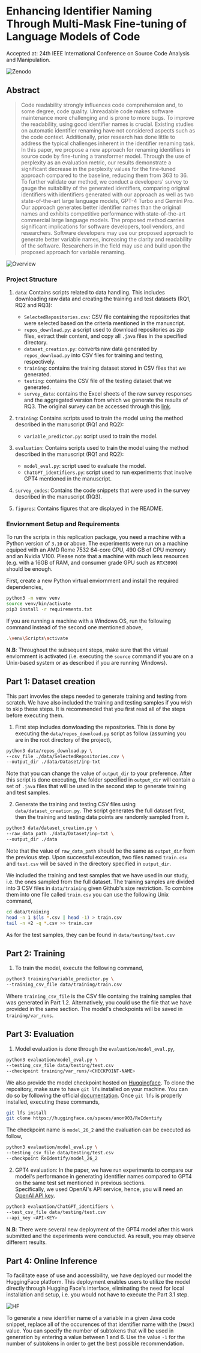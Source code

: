 # Enhancing Identifier Naming Through Multi-Mask Fine-tuning of Language Models of Code

Accepted at: 24th IEEE International Conference on Source Code Analysis and Manipulation.

![Zenodo](https://zenodo.org/badge/DOI/10.5281/zenodo.13345157.svg)

## Abstract

> Code readability strongly influences code comprehension and, to some degree, code quality. Unreadable code makes software maintenance more challenging and is prone to more bugs.
To improve the readability, using good identifier names is crucial.
Existing studies on automatic identifier renaming have not considered aspects such as the code context. 
Additionally, prior research has done little to address the typical challenges inherent in the identifier renaming task. 
In this paper, we propose a new approach for renaming identifiers in source code by fine-tuning a transformer model.
Through the use of perplexity as an evaluation metric,
our results demonstrate a significant decrease in the perplexity values for the fine-tuned approach compared to the baseline, reducing them from $363$ to $36$. To further validate our method, we conduct a developers' survey to gauge the suitability of the generated identifiers, comparing original identifiers with identifiers generated with our approach as well as two state-of-the-art large language models, GPT-4 Turbo and Gemini Pro. Our approach generates better identifier names than the original names and exhibits competitive performance with state-of-the-art commercial large language models.
The proposed method carries significant implications for software developers, tool vendors, and researchers.
Software developers may use our proposed approach to generate better variable names, increasing the clarity and readability of the software.
Researchers in the field may use and build upon the proposed approach for variable renaming.

![Overview](./figures/ReIdentify_overview.png)

### Project Structure

1. `data`: Contains scripts related to data handling. This includes downloading raw data and creating the training and test datasets (RQ1, RQ2 and RQ3):  
    - `SelectedRepositories.csv`: CSV file containing the repositories that were selected based on the criteria mentioned in the manuscript.  
    - `repos_download.py`: a script used to download repositories as zip files, extract their content, and copy all `.java` files in the specified directory.  
    - `dataset_creation.py`: converts raw data generated by `repos_download.py` into CSV files for training and testing, respectively.
    - `training`: contains the training dataset stored in CSV files that we generated.
    - `testing`: contains the CSV file of the testing dataset that we generated.
    - `survey_data`: contains the Excel sheets of the raw survey responses and the aggregated version from which we generate the results of RQ3. The original survey can be accessed through this [link](https://forms.office.com/pages/responsepage.aspx?id=mRm4YH8LLUGSo-F9iunj4HbSH6eNn6hEr16DyJ7J0iVUMjMxV01ZNjZCME81NFUzVzhVUVZESE4yNS4u).

2. `training`: Contains scripts used to train the model using the method described in the manuscript (RQ1 and RQ2):
    - `variable_predictor.py`: script used to train the model.

3. `evaluation`: Contains scripts used to train the model using the method described in the manuscript (RQ1 and RQ2):
    - `model_eval.py`: script used to evaluate the model.
    - `ChatGPT_identifiers.py`: script used to run experiments that involve GPT4 mentioned in the manuscript.

4. `survey_codes`: Contains the code snippets that were used in the survey described in the manuscript (RQ3).

5. `figures`: Contains figures that are displayed in the README.


### Enviornment Setup and Requirements

To run the scripts in this replication package, you need a machine with a Python version of `3.10` or above. The experiments were run on a machine equiped with an AMD Rome 7532 64-core CPU, 490 GB of CPU memory and an Nvidia V100. Please note that a machine with much less resources (e.g. with a 16GB of RAM, and consumer grade GPU such as `RTX3090`) should be enough.

First, create a new Python virtual enviornment and install the required dependencies,
```bash
python3 -m venv venv
source venv/bin/activate
pip3 install -r requirements.txt
```

If you are running a machine with a Windows OS, run the following command instead of the second one mentioned above,

```bash
.\venv\Scripts\activate
```

**N.B**: Throughout the subsequent steps, make sure that the virtual enviornment is activated (i.e. executing the `source` command if you are on a Unix-based system or as described if you are running Windows).

## Part 1: Dataset creation

This part invovles the steps needed to generate training and testing from scratch. We have also included the training and testing samples if you wish to skip these steps. It is recommended that you first read all of the steps before executing them.

1. First step includes donwloading the repositories. This is done by executing the `data/repos_download.py` script as follow (assuming you are in the root directory of the project),
```bash
python3 data/repos_download.py \
--csv_file ./data/SelectedRepositories.csv \
--output_dir ./data/Dataset/inp-txt
```

Note that you can change the value of `output_dir` to your preference. After this script is done executing, the folder specified in `output_dir` will contain a set of `.java` files that will be used in the second step to generate training and test samples.

2. Generate the training and testing CSV files using `data/dataset_creation.py`. The script generates the full dataset first, then the training and testing data points are randomly sampled from it.

```bash
python3 data/dataset_creation.py \
--raw_data_path ./data/Dataset/inp-txt \
--output_dir ./data
```

Note that the value of `raw_data_path` should be the same as `output_dir` from the previous step. Upon successful exceution, two files named `train.csv` and `test.csv` will be saved in the directory specified in `output_dir`.  

We included the training and test samples that we have used in our study, i.e. the ones sampled from the full dataset. The training samples are divided into 3 CSV files in `data/training` given Github's size restriction. To combine them into one file called `train.csv` you can use the following Unix command,
```bash
cd data/training
head -n 1 $(ls *.csv | head -1) > train.csv
tail -n +2 -q *.csv >> train.csv
```

As for the test samples, they can be found in `data/testing/test.csv`
 
## Part 2: Training 

1. To train the model, execute the following command,

```bash
python3 training/variable_predictor.py \
--training_csv_file data/training/train.csv
```

Where `training_csv_file` is the CSV file containg the training samples that was generated in Part 1.2. Alternatively, you could use the file that we have provided in the same section. The model's checkpoints will be saved in `training/var_runs`.
 
## Part 3: Evaluation 
1. Model evaluation is done through the `evaluation/model_eval.py`,
```bash
python3 evaluation/model_eval.py \
--testing_csv_file data/testing/test.csv
--checkpoint training/var_runs/<CHECKPOINT-NAME>
```

We also provide the model checkpoint hosted on [Huggingface](https://huggingface.co/spaces/anon903/ReIdentify/tree/main?clone=true). To clone the repository, make sure to have `git lfs` installed on your machine. You can do so by following the official [documentation](https://git-lfs.com/).
Once `git lfs` is properly installed, executing these commands,

```bash
git lfs install
git clone https://huggingface.co/spaces/anon903/ReIdentify
```

The checkpoint name is `model_26_2` and the evaluation can be executed as follow,
```bash
python3 evaluation/model_eval.py \
--testing_csv_file data/testing/test.csv
--checkpoint ReIdentify/model_26_2
```

2. GPT4 evaluation: In the paper, we have run experiments to compare our model's performance in generating identifier names compared to GPT4 on the same test set mentioned in previous sections.  
Specifically, we used OpenAI's API service, hence, you will need an [OpenAI API key](https://platform.openai.com/docs/api-reference/authentication).

```bash
python3 evaluation/ChatGPT_identifiers \
--test_csv_file data/testing/test.csv
--api_key <API-KEY>
```

**N.B**: There were several new deployment of the GPT4 model after this work submitted and the experiments were conducted. As result, you may observe different results.

## Part 4: Online Inference

To facilitate ease of use and accessibility, we have deployed our model the HuggingFace platform. This deployment enables users to utilize the model directly through Hugging Face's interface, eliminating the need for local installation and setup, i.e. you would not have to execute the Part 3.1 step.

![HF](./figures/hf_model_inference.png)

To generate a new identifier name of a variable in a given Java code snippet, replace all of the occurences of that identifier name with the `[MASK]` value. You can specify the number of subtokens that will be used in generation by entering a value between 1 and 6. Use the value `-1` for the number of subtokens in order to get the best possible recommendation.